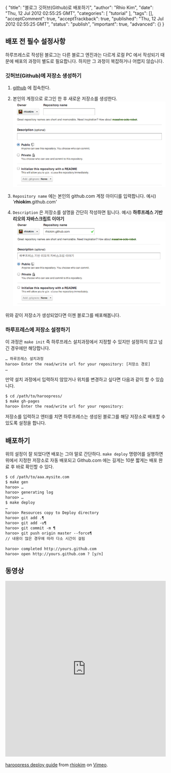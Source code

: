 {
    "title": "블로그 깃허브(Github)로 배포하기",
    "author": "Rhio Kim",
    "date": "Thu, 12 Jul 2012 02:55:25 GMT",
    "categories": [
        "tutorial"
    ],
    "tags": [],
    "acceptComment": true,
    "acceptTrackback": true,
    "published": "Thu, 12 Jul 2012 02:55:25 GMT",
    "status": "publish",
    "important": true,
    "advanced": {}
}

## 배포 전 필수 설정사항
하루프레스로 작성된 블로그는 다른 블로그 엔진과는 다르게 로컬 PC 에서 작성되기 때문에 배포의 과정이 별도로 필요합니다. 하지만 그 과정이 복잡하거나 어렵지 않습니다.

### 깃허브(Github)에 저장소 생성하기
1. [github](http://github.com) 에 접속한다. 

2. 본인의 계정으로 로그인 한 후 새로운 저장소를 생성한다.
![github 저장소 생성 페이지](./@img/new-repository.png "저장소 생성 페이지")

3. `Repository name` 에는 본인의 github.com 계정 아이디를 입력합니다. 예시) '**rhiokim**.github.com'
4. `Description` 은 저장소를 설명을 간단히 작성하면 됩니다.  예시) **하루프레스 기반 리오의 자바스크립트 이야기**
![저장소 입력할 내용](./@img/set-repository.png "저장소 입력할 내용")

위와 같이 저장소가 생성되었다면 이젠 블로그를 배포해봅니다.

### 하루프레스에 저장소 설정하기
이 과정은 `make init` 즉 하루프레스 설치과정에서 지정할 수 있지만 설정하지 않고 넘긴 경우에만 해당합니다.

```
… 하루프레스 설치과정
haroo> Enter the read/write url for your repository: [저장소 경로]
…
```
 만약 설치 과정에서 입력하지 않았거나 위치를 변경하고 싶다면 다음과 같이 할 수 있습니다.
 
 ```
 $ cd /path/to/haroopress/
 $ make gh-pages
 haroo> Enter the read/write url for your repository: 
 ```
 저장소를 입력하고 엔터를 치면 하루프레스는 생성된 블로그를 해당 저장소로 배포할 수 있도록 설정을 합니다.

## 배포하기
위의 설정이 잘 되었다면 배포는 그야 말로 간단하다.  `make deploy` 명령어를 실행하면 위에서 지정한 저장소로 자동 배포되고 Github.com 에는 길게는 10분 짧게는 배포 완료 후 바로 확인할 수 있다.

```
$ cd /path/to/aaa.mysite.com
$ make gen
haroo> … 
haroo> generating log
haroo> …
$ make deploy
…
haroo> Resources copy to Deploy directory
haroo> git add .¶
haroo> git add -u¶
haroo> git commit -m ¶
haroo> git push origin master --force¶
// 내용이 많은 경우에 따라 다소 시간이 걸림

haroo> completed http://yours.github.com
haroo> open http://yours.github.com ? [y/n]
```

## 동영상

<iframe src="http://player.vimeo.com/video/45679687?color=ffffff" width="100%" height="550" frameborder="0" webkitAllowFullScreen mozallowfullscreen allowFullScreen></iframe> <p><a href="http://vimeo.com/45679687">haroopress deploy guide</a> from <a href="http://vimeo.com/rhio">rhiokim</a> on <a href="http://vimeo.com">Vimeo</a>.</p>